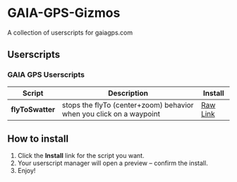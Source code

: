 # GAIA-GPS-Gizmos
A collection of userscripts for gaiagps.com

## Userscripts
### GAIA GPS Userscripts
| Script | Description | Install |
|--------|-------------|---------|
| **flyToSwatter** | stops the flyTo (center+zoom) behavior when you click on a waypoint | [Raw Link](https://github.com/bharker75/Scriptorium/raw/refs/heads/main/GAIA-GPS/flyToSwatter/flyToSwatter.user.js) |

## How to install
1. Click the **Install** link for the script you want.
2. Your userscript manager will open a preview – confirm the install.
3. Enjoy!

